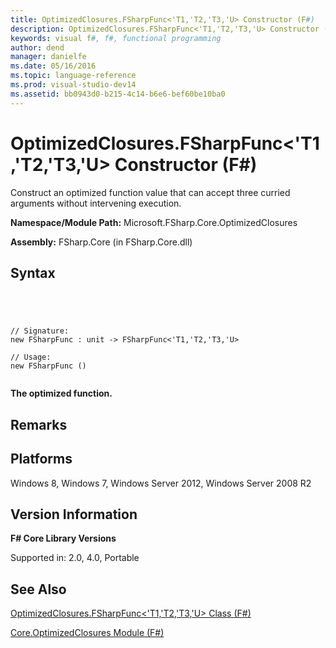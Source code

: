```yaml
---
title: OptimizedClosures.FSharpFunc<'T1,'T2,'T3,'U> Constructor (F#)
description: OptimizedClosures.FSharpFunc<'T1,'T2,'T3,'U> Constructor (F#)
keywords: visual f#, f#, functional programming
author: dend
manager: danielfe
ms.date: 05/16/2016
ms.topic: language-reference
ms.prod: visual-studio-dev14
ms.assetid: bb0943d0-b215-4c14-b6e6-bef60be10ba0 
---
```


# OptimizedClosures.FSharpFunc<'T1,'T2,'T3,'U> Constructor (F#)

Construct an optimized function value that can accept three curried arguments without intervening execution.

**Namespace/Module Path:** Microsoft.FSharp.Core.OptimizedClosures

**Assembly:** FSharp.Core (in FSharp.Core.dll)


## Syntax



```




// Signature:
new FSharpFunc : unit -> FSharpFunc<'T1,'T2,'T3,'U>

// Usage:
new FSharpFunc ()


```




**The optimized function.**
## Remarks

## Platforms
Windows 8, Windows 7, Windows Server 2012, Windows Server 2008 R2


## Version Information
**F# Core Library Versions**

Supported in: 2.0, 4.0, Portable




## See Also
[OptimizedClosures.FSharpFunc&#60;'T1,'T2,'T3,'U&#62; Class &#40;F&#35;&#41;](OptimizedClosures.FSharpFunc%5B%27T1%2C%27T2%2C%27T3%2C%27U%5D-Class-%5BFSharp%5D.md)

[Core.OptimizedClosures Module &#40;F&#35;&#41;](Core.OptimizedClosures-Module-%5BFSharp%5D.md)


